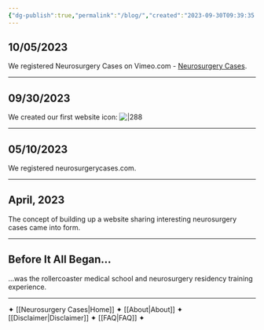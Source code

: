 ```yaml
---
{"dg-publish":true,"permalink":"/blog/","created":"2023-09-30T09:39:35.000-07:00","updated":"2023-10-18T09:28:33.971-07:00"}
---
```


## 10/05/2023
We registered Neurosurgery Cases on Vimeo.com - [Neurosurgery Cases](https://vimeo.com/neurosurgerycases).

---

## 09/30/2023

We created our first website icon:
![|288](https://i.imgur.com/JrGHyGc.jpg)

---

## 05/10/2023

We registered neurosurgerycases.com.

---

## April, 2023

The concept of building up a website sharing interesting neurosurgery cases came into form. 

---

## Before It All Began...

...was the rollercoaster medical school and neurosurgery residency training experience.

---

✦  [[Neurosurgery Cases\|Home]] ✦  [[About\|About]]  ✦  [[Disclaimer\|Disclaimer]]  ✦  [[FAQ\|FAQ]]  ✦